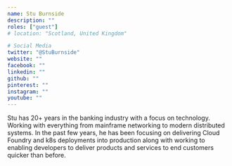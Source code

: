 ```yaml
---
name: Stu Burnside
description: ""
roles: ["guest"]
# location: "Scotland, United Kingdom"

# Social Media
twitter: "@StuBurnside"
website: ""
facebook: ""
linkedin: ""
github: ""
pinterest: ""
instagram: ""
youtube: ""
---
```


Stu has 20+ years in the banking industry with a focus on technology. Working with everything from mainframe networking to modern distributed systems. In the past few years, he has been focusing on delivering Cloud Foundry and k8s deployments into production along with working to enabling developers to deliver products and services to end customers quicker than before.

<!--more-->

